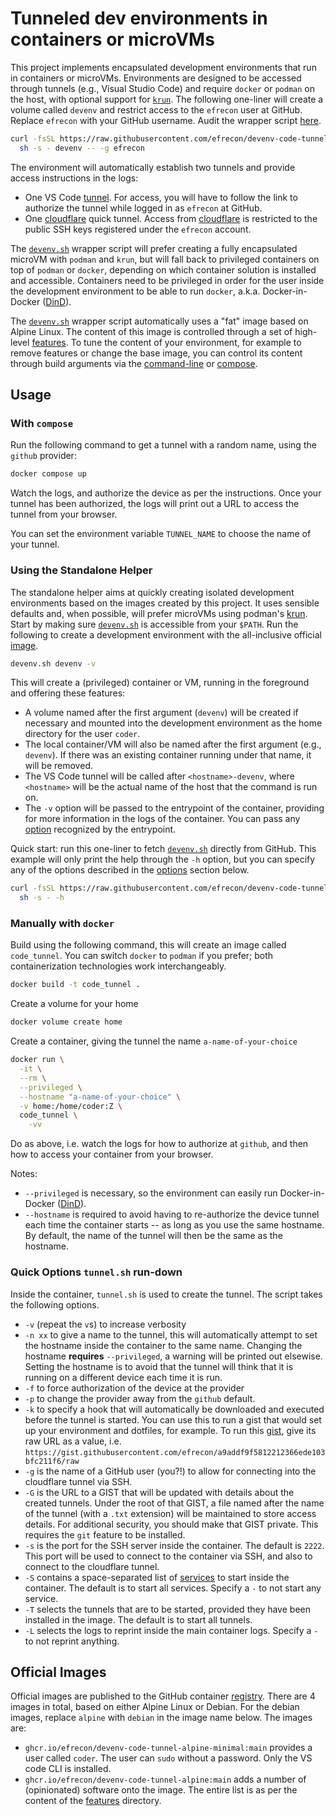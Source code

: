 # Tunneled dev environments in containers or microVMs

This project implements encapsulated development environments that run in
containers or microVMs. Environments are designed to be accessed through tunnels
(e.g., Visual Studio Code) and require `docker` or `podman` on the host, with
optional support for [`krun`][krun]. The following one-liner will create a
volume called `devenv` and restrict access to the `efrecon` user at GitHub.
Replace `efrecon` with your GitHub username. Audit the wrapper script
[here](./devenv.sh).

```bash
curl -fsSL https://raw.githubusercontent.com/efrecon/devenv-code-tunnel/main/devenv.sh | \
  sh -s - devenv -- -g efrecon
```

The environment will automatically establish two tunnels and provide access
instructions in the logs:

- One VS Code [tunnel][vscode]. For access, you will have to follow the link to
  authorize the tunnel while logged in as `efrecon` at GitHub.
- One [cloudflare] quick tunnel. Access from [cloudflare] is restricted to the
  public SSH keys registered under the `efrecon` account.

The [`devenv.sh`](./devenv.sh) wrapper script will prefer creating a fully
encapsulated microVM with `podman` and `krun`, but will fall back to privileged
containers on top of `podman` or `docker`, depending on which container solution
is installed and accessible. Containers need to be privileged in order for the
user inside the development environment to be able to run `docker`, a.k.a.
Docker-in-Docker ([DinD]).

The [`devenv.sh`](./devenv.sh) wrapper script automatically uses a "fat" image
based on Alpine Linux. The content of this image is controlled through a set of
high-level [features](./share/features/README.md). To tune the content of your
environment, for example to remove features or change the base image, you can
control its content through build arguments via the
[command-line](#manually-with-docker) or [compose](#with-compose).

[krun]: https://github.com/containers/crun/blob/main/krun.1.md
[vscode]: https://code.visualstudio.com/docs/remote/tunnels
[cloudflare]: https://developers.cloudflare.com/cloudflare-one/connections/connect-networks/do-more-with-tunnels/trycloudflare/
[DinD]: https://www.docker.com/resources/docker-in-docker-containerized-ci-workflows-dockercon-2023/

## Usage

### With `compose`

Run the following command to get a tunnel with a random name, using the `github`
provider:

```bash
docker compose up
```

Watch the logs, and authorize the device as per the instructions. Once your
tunnel has been authorized, the logs will print out a URL to access the tunnel
from your browser.

You can set the environment variable `TUNNEL_NAME` to choose the name of your
tunnel.

### Using the Standalone Helper

The standalone helper aims at quickly creating isolated development environments
based on the images created by this project. It uses sensible defaults and, when
possible, will prefer microVMs using podman's [krun]. Start by making sure
[`devenv.sh`](devenv.sh) is accessible from your `$PATH`. Run the following to
create a development environment with the all-inclusive official [image].

```bash
devenv.sh devenv -v
```

This will create a (privileged) container or VM, running in the foreground and
offering these features:

- A volume named after the first argument (`devenv`) will be created if
  necessary and mounted into the development environment as the home directory
  for the user `coder`.
- The local container/VM will also be named after the first argument (e.g.,
  `devenv`). If there was an existing container running under that name, it will
  be removed.
- The VS Code tunnel will be called after `<hostname>-devenv`, where
  `<hostname>` will be the actual name of the host that the command is run on.
- The `-v` option will be passed to the entrypoint of the container, providing
  for more information in the logs of the container. You can pass any
  [option](#quick-options-tunnelsh-run-down) recognized by the entrypoint.

[image]: https://github.com/users/efrecon/packages/container/devenv-code-tunnel-alpine/421321230?tag=main

Quick start: run this one-liner to fetch [`devenv.sh`](./devenv.sh) directly
from GitHub. This example will only print the help through the `-h` option, but
you can specify any of the options described in the
[options](#quick-options-tunnelsh-run-down) section below.

```bash
curl -fsSL https://raw.githubusercontent.com/efrecon/devenv-code-tunnel/main/devenv.sh | \
  sh -s - -h
```

### Manually with `docker`

Build using the following command, this will create an image called
`code_tunnel`. You can switch `docker` to `podman` if you prefer; both
containerization technologies work interchangeably.

```bash
docker build -t code_tunnel .
```

Create a volume for your home

```bash
docker volume create home
```

Create a container, giving the tunnel the name `a-name-of-your-choice`

```bash
docker run \
  -it \
  --rm \
  --privileged \
  --hostname "a-name-of-your-choice" \
  -v home:/home/coder:Z \
  code_tunnel \
    -vv
```

Do as above, i.e. watch the logs for how to authorize at `github`, and then how
to access your container from your browser.

Notes:

- `--privileged` is necessary, so the environment can easily run
  Docker-in-Docker ([DinD]).
- `--hostname` is required to avoid having to re-authorize the device tunnel
  each time the container starts -- as long as you use the same hostname. By
  default, the name of the tunnel will then be the same as the hostname.

### Quick Options `tunnel.sh` run-down

Inside the container, `tunnel.sh` is used to create the tunnel. The script takes
the following options.

- `-v` (repeat the `v`s) to increase verbosity
- `-n xx` to give a name to the tunnel, this will automatically attempt to set
  the hostname inside the container to the same name. Changing the hostname
  **requires** `--privileged`, a warning will be printed out elsewise. Setting
  the hostname is to avoid that the tunnel will think that it is running on a
  different device each time it is run.
- `-f` to force authorization of the device at the provider
- `-p` to change the provider away from the `github` default.
- `-k` to specify a hook that will automatically be downloaded and executed
  before the tunnel is started. You can use this to run a gist that would set up
  your environment and dotfiles, for example. To run this [gist], give its raw
  URL as a value, i.e.
  `https://gist.githubusercontent.com/efrecon/a9addf9f5812212366ede103bfc211f6/raw`
- `-g` is the name of a GitHub user (you?!) to allow for connecting into the
  cloudflare tunnel via SSH.
- `-G` is the URL to a GIST that will be updated with details about the created
  tunnels. Under the root of that GIST, a file named after the name of the
  tunnel (with a `.txt` extension) will be maintained to store access details.
  For additional security, you should make that GIST private. This requires the
  `git` feature to be installed.
- `-s` is the port for the SSH server inside the container. The default is `2222`.
  This port will be used to connect to the container via SSH, and also to
  connect to the cloudflare tunnel.
- `-S` contains a space-separated list of [services](./share/services/README.md)
  to start inside the container. The default is to start all services. Specify a
  `-` to not start any service.
- `-T` selects the tunnels that are to be started, provided they have been
  installed in the image. The default is to start all tunnels.
- `-L` selects the logs to reprint inside the main container logs. Specify a `-`
  to not reprint anything.

[gist]: https://gist.github.com/efrecon/a9addf9f5812212366ede103bfc211f6

## Official Images

Official images are published to the GitHub container [registry]. There are 4
images in total, based on either Alpine Linux or Debian. For the debian images,
replace `alpine` with `debian` in the image name below. The images are:

- `ghcr.io/efrecon/devenv-code-tunnel-alpine-minimal:main` provides a user
  called `coder`. The user can `sudo` without a password. Only the VS code CLI
  is installed.
- `ghcr.io/efrecon/devenv-code-tunnel-alpine:main` adds a number of
  (opinionated) software onto the image. The entire list is as per the content
  of the [features](./share/features/) directory.

[registry]: https://github.com/efrecon/devenv-code-tunnel/pkgs/container/devenv-code-tunnel-alpine
